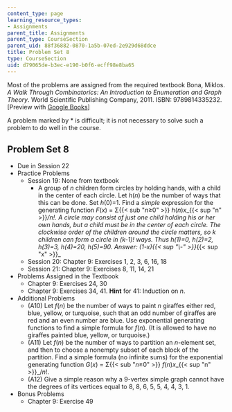 ```yaml
---
content_type: page
learning_resource_types:
- Assignments
parent_title: Assignments
parent_type: CourseSection
parent_uid: 88f36882-0870-1a5b-07ed-2e929d68ddce
title: Problem Set 8
type: CourseSection
uid: d79065de-b3ec-e190-b0f6-ecff98e8ba65
---
```


Most of the problems are assigned from the required textbook Bona, Miklos. _A Walk Through Combinatorics: An Introduction to Enumeration and Graph Theory_. World Scientific Publishing Company, 2011. ISBN: 9789814335232. \[Preview with [Google Books](http://books.google.com/books?id=TzJ2L9ZmlQUC&pg=PAfrontcover)\]

A problem marked by \* is difficult; it is not necessary to solve such a problem to do well in the course.

Problem Set 8
-------------

*   Due in Session 22
*   Practice Problems
    *   Session 19: None from textbook
        *   A group of _n_ children form circles by holding hands, with a child in the center of each circle. Let _h_(_n_) be the number of ways that this can be done. Set _h_(0)=1. Find a _simple_ expression for the generating function _F_(_x_) = Σ{{< sub "_n_≥0" >}} _h_(_n_)_x__{{< sup "n" >}}_/_n_!. A circle may consist of just one child holding his or her own hands, but a child must be in the center of each circle. The clockwise order of the children around the circle matters, so _k_ children can form a circle in (_k_\-1)! ways. Thus _h_(1)=0, _h_(2)=2, _h_(3)=3, _h_(4)=20, _h_(5)=90. Answer: (1-_x_){{< sup "\\-" >}}_{{< sup "x" >}}_
    *   Session 20: Chapter 9: Exercises 1, 2, 3, 6, 16, 18
    *   Session 21: Chapter 9: Exercises 8, 11, 14, 21
*   Problems Assigned in the Textbook
    *   Chapter 9: Exercises 24, 30
    *   Chapter 9: Exercises 34, 41. **Hint** for 41: Induction on _n_.
*   Additional Problems
    *   (A10) Let _f_(_n_) be the number of ways to paint _n_ giraffes either red, blue, yellow, or turquoise, such that an odd number of giraffes are red and an even number are blue. Use exponential generating functions to find a simple formula for _f_(_n_). (It is allowed to have no giraffes painted blue, yellow, or turquoise.)
    *   (A11) Let _f_(_n_) be the number of ways to partition an _n_\-element set, and then to choose a nonempty subset of each block of the partition. Find a simple formula (no infinite sums) for the exponential generating function _G_(_x_) = Σ{{< sub "_n_≥0" >}} _f_(_n_)_x__{{< sup "n" >}}_/_n_!.
    *   (A12) Give a simple reason why a 9-vertex simple graph cannot have the degrees of its vertices equal to 8, 8, 6, 5, 5, 4, 4, 3, 1.
*   Bonus Problems
    *   Chapter 9: Exercise 49
